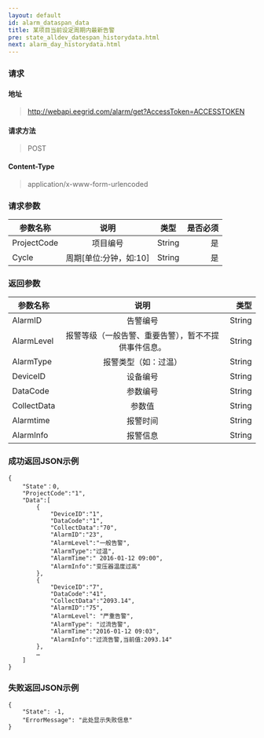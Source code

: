 ```yaml
---
layout: default
id: alarm_dataspan_data
title: 某项目当前设定周期内最新告警
pre: state_alldev_datespan_historydata.html
next: alarm_day_historydata.html
---
```


### 请求
#### 地址
> http://webapi.eegrid.com/alarm/get?AccessToken=ACCESSTOKEN

#### 请求方法
> POST

#### Content-Type
> application/x-www-form-urlencoded

### 请求参数
| 参数名称        | 说明           | 类型  |   是否必须  |
| ------------- |:-------------:|:------:|-----:|
| ProjectCode      | 项目编号 | String |  是   |
| Cycle      | 周期[单位:分钟，如:10] | String |  是   |

### 返回参数
| 参数名称        | 说明           | 类型  |
| ------------- |:-------------:| -----:|
| AlarmID      | 告警编号 | String |
| AlarmLevel      | 报警等级（一般告警、重要告警），暂不不提供事件信息。      | String |
| AlarmType      | 报警类型（如：过温） | String |
| DeviceID      | 设备编号      | String |
| DataCode        | 参数编号 | String |
| CollectData      | 参数值 | String |
| Alarmtime      | 报警时间      | String |
| AlarmInfo        | 报警信息 | String |





### 成功返回JSON示例
```
{
    "State"：0,
    "ProjectCode":"1",
    "Data":[
        {
            "DeviceID":"1",
            "DataCode":"1",
            "CollectData":"70",
            "AlarmID":"23",
            "AlarmLevel":"一般告警",
            "AlarmType":"过温",
            "AlarmTime":" 2016-01-12 09:00",
            "AlarmInfo":"变压器温度过高"
        },
        {
            "DeviceID":"7",
            "DataCode":"41",
            "CollectData":"2093.14",
            "AlarmID":"75",
            "AlarmLevel": "严重告警",
            "AlarmType": "过流告警",
            "AlarmTime":"2016-01-12 09:03",
            "AlarmInfo":"过流告警,当前值:2093.14"
        },
        …
    ]
}

```

### 失败返回JSON示例 
```
{
    "State": -1,
    "ErrorMessage": "此处显示失败信息"
}
```
